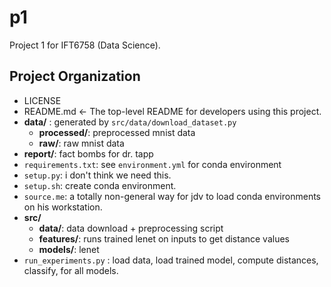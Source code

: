 p1
==============================

Project 1 for IFT6758 (Data Science).

Project Organization
------------

+ LICENSE
+ README.md          <- The top-level README for developers using this project.
+ **data/** : generated by `src/data/download_dataset.py`
    + **processed/**: preprocessed mnist data
    + **raw/**: raw mnist data
+ **report/**: fact bombs for dr. tapp
+ `requirements.txt`: see `environment.yml` for conda environment
+ `setup.py`: i don't think we need this.
+ `setup.sh`: create conda environment.
+ `source.me`: a totally non-general way for jdv to load conda environments on his workstation.
+ **src/**
    + **data/**: data download + preprocessing script
    + **features/**: runs trained lenet on inputs to get distance values
    + **models/**: lenet
+ `run_experiments.py` : load data, load trained model, compute distances, classify, for all models.

